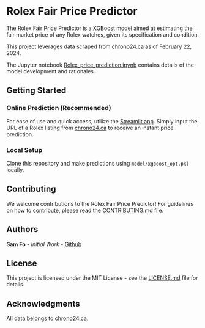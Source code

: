 # Rolex Fair Price Predictor

The Rolex Fair Price Predictor is a XGBoost model aimed at estimating the fair market price of any Rolex watches, given its specification and condition.  
  
This project leverages data scraped from [chrono24.ca](https://www.chrono24.ca/) as of February 22, 2024.  

The Jupyter notebook [Rolex_price_prediction.ipynb](Rolex_price_prediction.ipynb) contains details of the model development and rationales.

## Getting Started

### Online Prediction (Recommended)

For ease of use and quick access, utilize the [Streamlit app](https://rolexpricepredictor.streamlit.app/). Simply input the URL of a Rolex listing from [chrono24.ca](https://www.chrono24.ca/) to receive an instant price prediction.

### Local Setup

Clone this repository and make predictions using `model/xgboost_opt.pkl` locally.

## Contributing

We welcome contributions to the Rolex Fair Price Predictor! For guidelines on how to contribute, please read the [CONTRIBUTING.md](CONTRIBUTING.md) file.

## Authors
**Sam Fo** - *Initial Work* - [Github](https://github.com/fohy24)

## License
This project is licensed under the MIT License - see the [LICENSE.md](LICENSE.md) file for details.

## Acknowledgments
All data belongs to [chrono24.ca](https://www.chrono24.ca/).